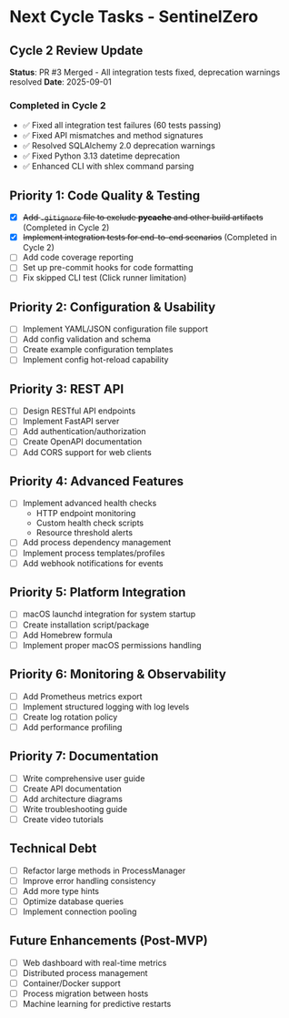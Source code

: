 # Next Cycle Tasks - SentinelZero

## Cycle 2 Review Update
**Status**: PR #3 Merged - All integration tests fixed, deprecation warnings resolved
**Date**: 2025-09-01

### Completed in Cycle 2
- ✅ Fixed all integration test failures (60 tests passing)
- ✅ Fixed API mismatches and method signatures
- ✅ Resolved SQLAlchemy 2.0 deprecation warnings
- ✅ Fixed Python 3.13 datetime deprecation
- ✅ Enhanced CLI with shlex command parsing

## Priority 1: Code Quality & Testing
- [x] ~~Add `.gitignore` file to exclude __pycache__ and other build artifacts~~ (Completed in Cycle 2)
- [x] ~~Implement integration tests for end-to-end scenarios~~ (Completed in Cycle 2)
- [ ] Add code coverage reporting
- [ ] Set up pre-commit hooks for code formatting
- [ ] Fix skipped CLI test (Click runner limitation)

## Priority 2: Configuration & Usability
- [ ] Implement YAML/JSON configuration file support
- [ ] Add config validation and schema
- [ ] Create example configuration templates
- [ ] Implement config hot-reload capability

## Priority 3: REST API
- [ ] Design RESTful API endpoints
- [ ] Implement FastAPI server
- [ ] Add authentication/authorization
- [ ] Create OpenAPI documentation
- [ ] Add CORS support for web clients

## Priority 4: Advanced Features
- [ ] Implement advanced health checks
  - HTTP endpoint monitoring
  - Custom health check scripts
  - Resource threshold alerts
- [ ] Add process dependency management
- [ ] Implement process templates/profiles
- [ ] Add webhook notifications for events

## Priority 5: Platform Integration
- [ ] macOS launchd integration for system startup
- [ ] Create installation script/package
- [ ] Add Homebrew formula
- [ ] Implement proper macOS permissions handling

## Priority 6: Monitoring & Observability
- [ ] Add Prometheus metrics export
- [ ] Implement structured logging with log levels
- [ ] Create log rotation policy
- [ ] Add performance profiling

## Priority 7: Documentation
- [ ] Write comprehensive user guide
- [ ] Create API documentation
- [ ] Add architecture diagrams
- [ ] Write troubleshooting guide
- [ ] Create video tutorials

## Technical Debt
- [ ] Refactor large methods in ProcessManager
- [ ] Improve error handling consistency
- [ ] Add more type hints
- [ ] Optimize database queries
- [ ] Implement connection pooling

## Future Enhancements (Post-MVP)
- [ ] Web dashboard with real-time metrics
- [ ] Distributed process management
- [ ] Container/Docker support
- [ ] Process migration between hosts
- [ ] Machine learning for predictive restarts
